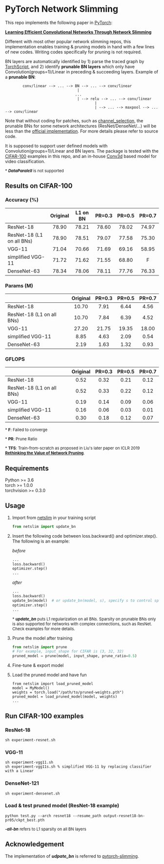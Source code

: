 # PyTorch Network Slimming

This repo implements the following paper in [PyTorch](https://pytorch.org): 

[**Learning Efficient Convolutional Networks Through Network Slimming**](http://openaccess.thecvf.com/content_iccv_2017/html/Liu_Learning_Efficient_Convolutional_ICCV_2017_paper.html)

Different with most other popular network slimming repos, this implementation enables training & pruning models in hand with a few lines of new codes. Writing codes specifically for pruning is not required. 

BN layers are automatically identified by 1) parse the traced graph by [TorchScript](https://pytorch.org/docs/stable/jit.html), and 2) identify **prunable BN layers** which only have Convolution(groups=1)/Linear in preceding & succeeding layers. Example of a **prunable BN**:

            conv/linear --> ... --> BN --> ... --> conv/linear
                                     |
                                    ...
                                     | --> relu --> ... --> conv/linear
                                             |
                                             | --> ... --> maxpool --> ... --> conv/linear
Note that without coding for patches, such as [channel_selection](https://github.com/Eric-mingjie/network-slimming/blob/master/models/channel_selection.py), the prunable BNs for some network architectures (ResNet/DenseNet/...) will be less than the [official implementation](https://github.com/Eric-mingjie/network-slimming). For more details please refer to source code. 

It is supposed to support user defined models with Convolution(groups=1)/Linear and BN layers. The package is tested with the [CIFAR-100](https://www.cs.toronto.edu/~kriz/cifar.html) examples in this repo, and an in-house [Conv3d](https://pytorch.org/docs/stable/nn.html#conv3d) based model for video classification. 

<font size=2> \* ***DataParalell*** is not supported </font>

## Results on CIFAR-100

### Accuracy (%)

|                           | Original | L1 on BN | PR=0.3 | PR=0.5 | PR=0.7 |
| :------------------------ | :------: | :------: | :----: | :----: | :----: |
| ResNet-18                 |  78.90   |  78.21   | 78.60  | 78.02  | 74.97  |
| ResNet-18 (L1 on all BNs) |  78.90   |  78.51   | 79.07  | 77.58  | 75.30  |
| VGG-11                    |  71.04   |  70.66   | 71.69  | 69.16  | 58.95  |
| simplified VGG-11         |  71.72   |  71.62   | 71.55  | 68.80  |   F    |
| DenseNet-63               |  78.34   |  78.06   | 78.11  | 77.76  | 76.33  |

### Params (M)

|                           | Original | PR=0.3 | PR=0.5 | PR=0.7 |
| :------------------------ | :------: | :----: | :----: | :----: |
| ResNet-18                 |  10.70   |  7.91  |  6.44  |  4.56  |
| ResNet-18 (L1 on all BNs) |  10.70   |  7.84  |  6.39  |  4.52  |
| VGG-11                    |  27.20   | 21.75  | 19.35  | 18.00  |
| simplified VGG-11         |   8.85   |  4.63  |  2.09  |  0.54  |
| DenseNet-63               |   2.19   |  1.63  |  1.32  |  0.93  |

### GFLOPS

|                           | Original | PR=0.3 | PR=0.5 | PR=0.7 |
| :------------------------ | :------: | :----: | :----: | :----: |
| ResNet-18                 |   0.52   |  0.32  |  0.21  |  0.12  |
| ResNet-18 (L1 on all BNs) |   0.52   |  0.33  |  0.22  |  0.12  |
| VGG-11                    |   0.19   |  0.14  |  0.09  |  0.06  |
| simplified VGG-11         |   0.16   |  0.06  |  0.03  |  0.01  |
| DenseNet-63               |   0.30   |  0.18  |  0.12  |  0.07  |

<font size=2> \* **F**: Failed to converge </font>

<font size=2> \* **PR**: Prune Ratio </font>

<font size=2>\* **TFS**: Train-from-scratch as proposed in Liu's later paper on ICLR 2019 [**Rethinking the Value of Network Pruning**](https://openreview.net/forum?id=rJlnB3C5Ym). </font>

## Requirements

Python >= 3.6  
torch >= 1.0.0  
torchvision >= 0.3.0  

## Usage

1. Import from [netslim](./netslim) in your training script
   
     ```python
   from netslim import update_bn
   ```
   
2. Insert the following code between loss.backward() and optimizer.step(). The following is an example:

   *before*

   ```python
   ...
   loss.backward()
   optimizer.step()
   ...
   ```

   *after*

      ```python
   ...
   loss.backward()
   update_bn(model)  # or update_bn(model, s), specify s to control sparsity on BN
   optimizer.step()
   ...
      ```

   <font size=2> \* ***update_bn*** puts L1 regularization on all BNs. Sparsity on prunable BNs only is also supported for networks with complex connections, such as ResNet. Check examples for more details. </font>

3. Prune the model after training

   ```python
   from netslim import prune
   # For example, input_shape for CIFAR is (3, 32, 32)
   pruned_model = prune(model, input_shape, prune_ratio=0.5)
   ```

4. Fine-tune & export model

5. Load the pruned model and have fun

   ```
   from netslim import load_pruned_model
   model = MyModel()
   weights = torch.load("/path/to/pruned-weights.pth")
   pruned_model = load_pruned_model(model, weights)
   ...
   ```

## Run CIFAR-100 examples

### ResNet-18

   ```shell
sh experiment-resnet.sh
   ```

### VGG-11

   ```shell
sh experiment-vgg11.sh
sh experiment-vgg11s.sh % simplified VGG-11 by replacing classifier with a Linear
   ```

### DenseNet-121

   ```shell
sh experiment-densenet.sh
   ```

### Load & test pruned model (ResNet-18 example)

   ```shell
python test.py --arch resnet18 --resume_path output-resnet18-bn-pr05/ckpt_best.pth
   ```

<font size=2> ***-all-bn*** refers to L1 sparsity on all BN layers </font>

## Acknowledgement

The implementation of ***udpate_bn*** is referred to [pytorch-slimming](https://github.com/foolwood/pytorch-slimming).

